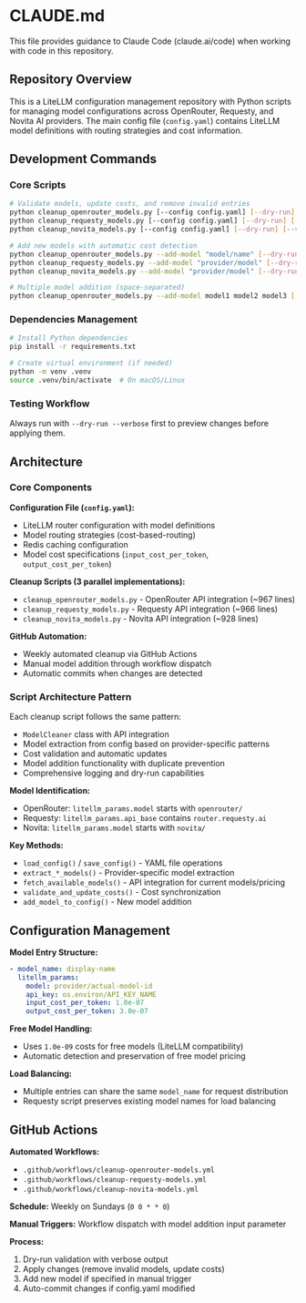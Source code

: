 # CLAUDE.md

This file provides guidance to Claude Code (claude.ai/code) when working with code in this repository.

## Repository Overview

This is a LiteLLM configuration management repository with Python scripts for managing model configurations across OpenRouter, Requesty, and Novita AI providers. The main config file (`config.yaml`) contains LiteLLM model definitions with routing strategies and cost information.

## Development Commands

### Core Scripts
```bash
# Validate models, update costs, and remove invalid entries
python cleanup_openrouter_models.py [--config config.yaml] [--dry-run] [--verbose]
python cleanup_requesty_models.py [--config config.yaml] [--dry-run] [--verbose] 
python cleanup_novita_models.py [--config config.yaml] [--dry-run] [--verbose]

# Add new models with automatic cost detection
python cleanup_openrouter_models.py --add-model "model/name" [--dry-run]
python cleanup_requesty_models.py --add-model "provider/model" [--dry-run]
python cleanup_novita_models.py --add-model "provider/model" [--dry-run]

# Multiple model addition (space-separated)
python cleanup_openrouter_models.py --add-model model1 model2 model3 [--dry-run]
```

### Dependencies Management
```bash
# Install Python dependencies
pip install -r requirements.txt

# Create virtual environment (if needed)
python -m venv .venv
source .venv/bin/activate  # On macOS/Linux
```

### Testing Workflow
Always run with `--dry-run --verbose` first to preview changes before applying them.

## Architecture

### Core Components

**Configuration File (`config.yaml`):**
- LiteLLM router configuration with model definitions
- Model routing strategies (cost-based-routing)
- Redis caching configuration
- Model cost specifications (`input_cost_per_token`, `output_cost_per_token`)

**Cleanup Scripts (3 parallel implementations):**
- `cleanup_openrouter_models.py` - OpenRouter API integration (~967 lines)
- `cleanup_requesty_models.py` - Requesty API integration (~966 lines) 
- `cleanup_novita_models.py` - Novita API integration (~928 lines)

**GitHub Automation:**
- Weekly automated cleanup via GitHub Actions
- Manual model addition through workflow dispatch
- Automatic commits when changes are detected

### Script Architecture Pattern

Each cleanup script follows the same pattern:
- `ModelCleaner` class with API integration
- Model extraction from config based on provider-specific patterns
- Cost validation and automatic updates
- Model addition functionality with duplicate prevention
- Comprehensive logging and dry-run capabilities

**Model Identification:**
- OpenRouter: `litellm_params.model` starts with `openrouter/`
- Requesty: `litellm_params.api_base` contains `router.requesty.ai`
- Novita: `litellm_params.model` starts with `novita/`

**Key Methods:**
- `load_config()` / `save_config()` - YAML file operations
- `extract_*_models()` - Provider-specific model extraction
- `fetch_available_models()` - API integration for current models/pricing
- `validate_and_update_costs()` - Cost synchronization
- `add_model_to_config()` - New model addition

## Configuration Management

**Model Entry Structure:**
```yaml
- model_name: display-name
  litellm_params:
    model: provider/actual-model-id
    api_key: os.environ/API_KEY_NAME
    input_cost_per_token: 1.0e-07
    output_cost_per_token: 3.0e-07
```

**Free Model Handling:**
- Uses `1.0e-09` costs for free models (LiteLLM compatibility)
- Automatic detection and preservation of free model pricing

**Load Balancing:**
- Multiple entries can share the same `model_name` for request distribution
- Requesty script preserves existing model names for load balancing

## GitHub Actions

**Automated Workflows:**
- `.github/workflows/cleanup-openrouter-models.yml`
- `.github/workflows/cleanup-requesty-models.yml` 
- `.github/workflows/cleanup-novita-models.yml`

**Schedule:** Weekly on Sundays (`0 0 * * 0`)

**Manual Triggers:** Workflow dispatch with model addition input parameter

**Process:**
1. Dry-run validation with verbose output
2. Apply changes (remove invalid models, update costs)
3. Add new model if specified in manual trigger
4. Auto-commit changes if config.yaml modified